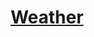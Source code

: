 <h1 align="center"><a href="https://nkolosov097.github.io/app-weather/" target="_blank">Weather</a></h1>

